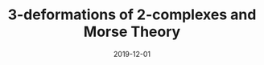 ---
title: "3-deformations of 2-complexes and Morse Theory"
collection: publications
permalink: /publication/paper_morse
date: 2019-12-01
venue: 'arxiv'
paperurl: 'http://ximena_fernandez.github.io/files/paper_morse.pdf'
link: 'https://arxiv.org/abs/1912.00115'
citation: 'Fernández, X. &quot;3-deformations of 2-complexes and Morse Theory.&quot; (2019)'
---